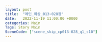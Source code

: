 ```yaml
---
layout: post
title:  "메인_회상_013~028장"
date:   2022-11-19 11:00:00 +0000
categories: Main
Tags: Story Main
SceneCode: ["scene_skip_cp013-028_q1_s10"]
---
```


